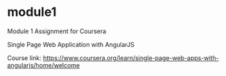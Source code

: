 # module1
Module 1 Assignment for Coursera


Single Page Web Application with AngularJS


Course link:
https://www.coursera.org/learn/single-page-web-apps-with-angularjs/home/welcome
 
